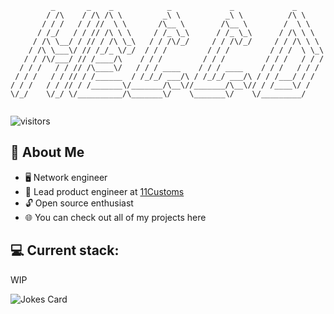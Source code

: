 ```
         _       _    _            _             _             _       
        / /\    / /\ /\ \         _\ \          _\ \          /\ \     
       / / /   / / //  \ \       /\__ \        /\__ \        /  \ \    
      / /_/   / / // /\ \ \     / /_ \_\      / /_ \_\      / /\ \ \   
     / /\ \__/ / // / /\ \_\   / / /\/_/     / / /\/_/     / / /\ \ \  
    / /\ \___\/ // /_/_ \/_/  / / /         / / /         / / /  \ \_\ 
   / / /\/___/ // /____/\    / / /         / / /         / / /   / / / 
  / / /   / / // /\____\/   / / / ____    / / / ____    / / /   / / /  
 / / /   / / // / /______  / /_/_/ ___/\ / /_/_/ ___/\ / / /___/ / /   
/ / /   / / // / /_______\/_______/\__\//_______/\__\// / /____\/ /    
\/_/    \/_/ \/__________/\_______\/    \_______\/    \/_________/     
                                                                       
```

![visitors](https://vbr.nathanchung.dev/badge?page_id=g1off.g1off&color=00cf00)
## 👋 About Me
- 🖥 Network engineer
- 🔮 Lead product engineer at [11Customs](https://github.com/11Customs)
- 🔓 Open source enthusiast 
- 🌐 You can check out all of my projects here


## 	💻 Current stack:
WIP
<!--
- playwright (typescript) for e2e testing
- k6 or artillery for load testing
- pact for contract testing (hard to diy this one without real services but it's good to read up on/understand the concept)
- vitest (or any other test runner like jest) and supertest for api testing
- github actions for ci/cd
- git and source control in general; you need to know how to work with branches, create/merge pull requests, etc.
- sonarcloud, snyk, veracode, synopsis, etc. for code quality and security scanning
- postgres sql/sql basics
-->
<p align="left">
<img src="https://readme-jokes.vercel.app/api?theme=onedark" alt="Jokes Card">
</p>
